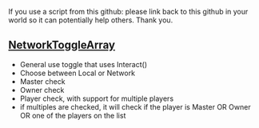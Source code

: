 If you use a script from this github:
please link back to this github in your world so it can potentially help others.
Thank you.

## [NetworkToggleArray](https://github.com/ChildoftheBeast/Udon/blob/master/Basics/UI/General_Interact/NetworkToggleArray.cs)
- General use toggle that uses Interact()
- Choose between Local or Network
- Master check
- Owner check
- Player check, with support for multiple players
- if multiples are checked, it will check if the player is Master OR Owner OR one of the players on the list
